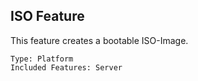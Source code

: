 ## ISO Feature

This feature creates a bootable ISO-Image.

	Type: Platform
	Included Features: Server

#
